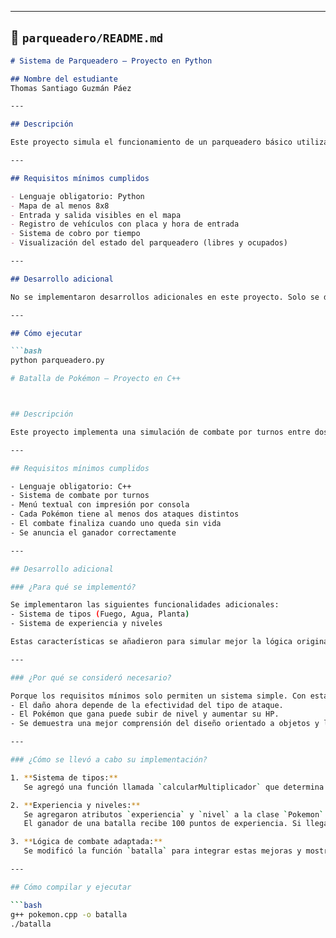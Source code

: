 
---

## 📁 `parqueadero/README.md`

```markdown
# Sistema de Parqueadero – Proyecto en Python

## Nombre del estudiante
Thomas Santiago Guzmán Páez

---

## Descripción

Este proyecto simula el funcionamiento de un parqueadero básico utilizando una matriz de 8x8 y programación en Python. El sistema permite registrar vehículos, controlar el tiempo de permanencia y calcular el valor a pagar al momento de la salida.

---

## Requisitos mínimos cumplidos

- Lenguaje obligatorio: Python
- Mapa de al menos 8x8
- Entrada y salida visibles en el mapa
- Registro de vehículos con placa y hora de entrada
- Sistema de cobro por tiempo
- Visualización del estado del parqueadero (libres y ocupados)

---

## Desarrollo adicional

No se implementaron desarrollos adicionales en este proyecto. Solo se desarrollaron los requisitos mínimos solicitados.

---

## Cómo ejecutar

```bash
python parqueadero.py

# Batalla de Pokémon – Proyecto en C++



## Descripción

Este proyecto implementa una simulación de combate por turnos entre dos Pokémon utilizando el lenguaje C++. Se incluyeron características adicionales como tipos de Pokémon y un sistema de experiencia y niveles para enriquecer la lógica del juego.

---

## Requisitos mínimos cumplidos

- Lenguaje obligatorio: C++
- Sistema de combate por turnos
- Menú textual con impresión por consola
- Cada Pokémon tiene al menos dos ataques distintos
- El combate finaliza cuando uno queda sin vida
- Se anuncia el ganador correctamente

---

## Desarrollo adicional

### ¿Para qué se implementó?

Se implementaron las siguientes funcionalidades adicionales:
- Sistema de tipos (Fuego, Agua, Planta)
- Sistema de experiencia y niveles

Estas características se añadieron para simular mejor la lógica original de los juegos de Pokémon, y para demostrar la posibilidad de extender el sistema básico hacia una experiencia más completa y escalable.

---

### ¿Por qué se consideró necesario?

Porque los requisitos mínimos solo permiten un sistema simple. Con estas mejoras:
- El daño ahora depende de la efectividad del tipo de ataque.
- El Pokémon que gana puede subir de nivel y aumentar su HP.
- Se demuestra una mejor comprensión del diseño orientado a objetos y lógica de juego.

---

### ¿Cómo se llevó a cabo su implementación?

1. **Sistema de tipos:**  
   Se agregó una función llamada `calcularMultiplicador` que determina el daño adicional o reducido según el tipo del ataque y del defensor (ej: fuego es fuerte contra planta).

2. **Experiencia y niveles:**  
   Se agregaron atributos `experiencia` y `nivel` a la clase `Pokemon`.  
   El ganador de una batalla recibe 100 puntos de experiencia. Si llega a 100, sube de nivel y gana +10 HP automáticamente.

3. **Lógica de combate adaptada:**  
   Se modificó la función `batalla` para integrar estas mejoras y mostrar mensajes adicionales al subir de nivel.

---

## Cómo compilar y ejecutar

```bash
g++ pokemon.cpp -o batalla
./batalla

